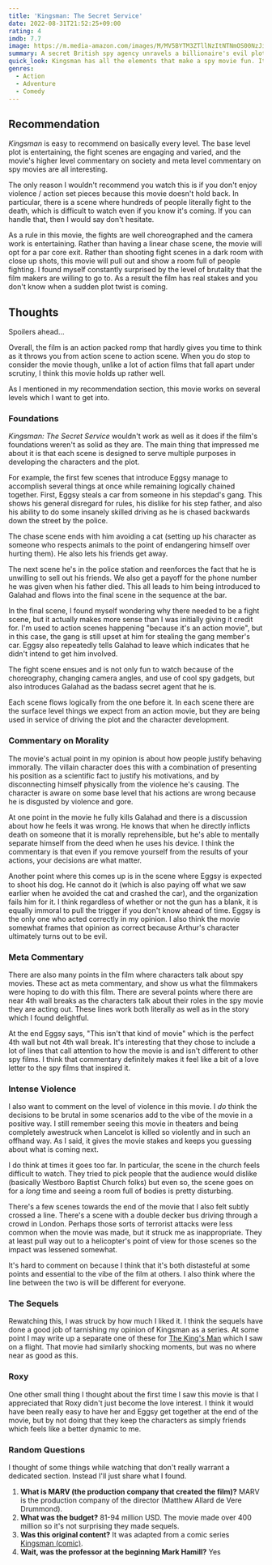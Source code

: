```yaml
---
title: 'Kingsman: The Secret Service'
date: 2022-08-31T21:52:25+09:00
rating: 4
imdb: 7.7
image: https://m.media-amazon.com/images/M/MV5BYTM3ZTllNzItNTNmOS00NzJiLTg1MWMtMjMxNDc0NmJhODU5XkEyXkFqcGdeQXVyODE5NzE3OTE@._V1_SX800.jpg
summary: A secret British spy agency unravels a billionaire's evil plot
quick_look: Kingsman has all the elements that make a spy movie fun. It has wall to wall action, futuristic gadgets, secret organizations, and evil plots to destroy the world. More importantly, it has a well written script and interesting cinematography to prop it up. If you can stomach the gratuitous violence, then I highly recommend you add this to your watchlist!
genres:
  - Action
  - Adventure
  - Comedy
---
```


## Recommendation

_Kingsman_ is easy to recommend on basically every level. The base level plot is entertaining, the fight scenes are engaging and varied, and the movie's higher level commentary on society and meta level commentary on spy movies are all interesting.

The only reason I wouldn't recommend you watch this is if you don't enjoy violence / action set pieces because this movie doesn't hold back. In particular, there is a scene where hundreds of people literally fight to the death, which is difficult to watch even if you know it's coming. If you can handle that, then I would say don't hesitate.

As a rule in this movie, the fights are well choreographed and the camera work is entertaining. Rather than having a linear chase scene, the movie will opt for a par core exit. Rather than shooting fight scenes in a dark room with close up shots, this movie will pull out and show a room full of people fighting. I found myself constantly surprised by the level of brutality that the film makers are willing to go to. As a result the film has real stakes and you don't know when a sudden plot twist is coming.

## Thoughts

Spoilers ahead...

Overall, the film is an action packed romp that hardly gives you time to think as it throws you from action scene to action scene. When you do stop to consider the movie though, unlike a lot of action films that fall apart under scrutiny, I think this movie holds up rather well.

As I mentioned in my recommendation section, this movie works on several levels which I want to get into.

### Foundations

_Kingsman: The Secret Service_ wouldn't work as well as it does if the film's foundations weren't as solid as they are. The main thing that impressed me about it is that each scene is designed to serve multiple purposes in developing the characters and the plot.

For example, the first few scenes that introduce Eggsy manage to accomplish several things at once while remaining logically chained together. First, Eggsy steals a car from someone in his stepdad's gang. This shows his general disregard for rules, his dislike for his step father, and also his ability to do some insanely skilled driving as he is chased backwards down the street by the police.

The chase scene ends with him avoiding a cat (setting up his character as someone who respects animals to the point of endangering himself over hurting them). He also lets his friends get away.

The next scene he's in the police station and reenforces the fact that he is unwilling to sell out his friends. We also get a payoff for the phone number he was given when his father died. This all leads to him being introduced to Galahad and flows into the final scene in the sequence at the bar.

In the final scene, I found myself wondering why there needed to be a fight scene, but it actually makes more sense than I was initially giving it credit for. I'm used to action scenes happening "because it's an action movie", but in this case, the gang is still upset at him for stealing the gang member's car. Eggsy also repeatedly tells Galahad to leave which indicates that he didn't intend to get him involved.

The fight scene ensues and is not only fun to watch because of the choreography, changing camera angles, and use of cool spy gadgets, but also introduces Galahad as the badass secret agent that he is.

Each scene flows logically from the one before it. In each scene there are the surface level things we expect from an action movie, but they are being used in service of driving the plot and the character development.

### Commentary on Morality

The movie's actual point in my opinion is about how people justify behaving immorally. The villain character does this with a combination of presenting his position as a scientific fact to justify his motivations, and by disconnecting himself physically from the violence he's causing. The character is aware on some base level that his actions are wrong because he is disgusted by violence and gore.

At one point in the movie he fully kills Galahad and there is a discussion about how he feels it was wrong. He knows that when he directly inflicts death on someone that it is morally reprehensible, but he's able to mentally separate himself from the deed when he uses his device. I think the commentary is that even if you remove yourself from the results of your actions, your decisions are what matter.

Another point where this comes up is in the scene where Eggsy is expected to shoot his dog. He cannot do it (which is also paying off what we saw earlier when he avoided the cat and crashed the car), and the organization fails him for it. I think regardless of whether or not the gun has a blank, it is equally immoral to pull the trigger if you don't know ahead of time. Eggsy is the only one who acted correctly in my opinion. I also think the movie somewhat frames that opinion as correct because Arthur's character ultimately turns out to be evil.

### Meta Commentary

There are also many points in the film where characters talk about spy movies. These act as meta commentary, and show us what the filmmakers were hoping to do with this film. There are several points where there are near 4th wall breaks as the characters talk about their roles in the spy movie they are acting out. These lines work both literally as well as in the story which I found delightful.

At the end Eggsy says, "This isn't that kind of movie" which is the perfect 4th wall but not 4th wall break. It's interesting that they chose to include a lot of lines that call attention to how the movie is and isn't different to other spy films. I think that commentary definitely makes it feel like a bit of a love letter to the spy films that inspired it.

### Intense Violence

I also want to comment on the level of violence in this movie. I _do_ think the decisions to be brutal in some scenarios add to the vibe of the movie in a positive way. I still remember seeing this movie in theaters and being completely awestruck when Lancelot is killed so violently and in such an offhand way. As I said, it gives the movie stakes and keeps you guessing about what is coming next.

I do think at times it goes too far. In particular, the scene in the church feels difficult to watch. They tried to pick people that the audience would dislike (basically Westboro Baptist Church folks) but even so, the scene goes on for a _long_ time and seeing a room full of bodies is pretty disturbing.

There's a few scenes towards the end of the movie that I also felt subtly crossed a line. There's a scene with a double decker bus driving through a crowd in London. Perhaps those sorts of terrorist attacks were less common when the movie was made, but it struck me as inappropriate. They at least pull way out to a helicopter's point of view for those scenes so the impact was lessened somewhat.

It's hard to comment on because I think that it's both distasteful at some points and essential to the vibe of the film at others. I also think where the line between the two is will be different for everyone.

### The Sequels

Rewatching this, I was struck by how much I liked it. I think the sequels have done a good job of tarnishing my opinion of Kingsman as a series. At some point I may write up a separate one of these for [The King's Man](https://www.imdb.com/title/tt6856242/) which I saw on a flight. That movie had similarly shocking moments, but was no where near as good as this.

### Roxy

One other small thing I thought about the first time I saw this movie is that I appreciated that Roxy didn't just become the love interest. I think it would have been really easy to have her and Eggsy get together at the end of the movie, but by not doing that they keep the characters as simply friends which feels like a better dynamic to me.

### Random Questions

I thought of some things while watching that don't really warrant a dedicated section. Instead I'll just share what I found.

1. **What is MARV (the production company that created the film)?**
MARV is the production company of the director (Matthew Allard de Vere Drummond).
2. **What was the budget?**
81-94 million USD. The movie made over 400 million so it's not surprising they made sequels.
3. **Was this original content?** It was adapted from a comic series [Kingsman (comic)](https://en.wikipedia.org/wiki/Kingsman_(comic_series)).
4. **Wait, was the professor at the beginning Mark Hamill?** Yes
